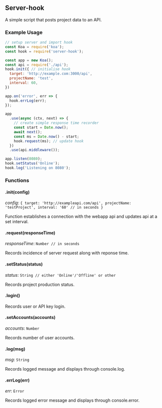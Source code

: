 ## Server-hook
A simple script that posts project data to an API.
### Example Usage
```javascript
// setup server and import hook
const Koa = require('koa');
const hook = require('server-hook');

const app = new Koa();
const api = require('./api');
hook.init({ // initialise hook
  target: 'http://example.com:3000/api',
  projectName: 'test',
  interval: 60,
})

app.on('error', err => {
  hook.errLog(err);
});

app
  .use(async (ctx, next) => {
    // create simple response time recorder
    const start = Date.now();
    await next();
    const ms = Date.now() - start;
    hook.request(ms); // update hook
  })
  .use(api.middleware());

app.listen(8080);
hook.setStatus('Online');
hook.log('Listening on 8080');
```
### Functions
#### .init(config)
*config*: `{
  target: 'http://exampleapi.com/api',
  projectName: 'testProject',
  interval: '60' // in seconds
}`

Function establishes a connection with the webapp api and updates api at a set interval.
#### .request(responseTime)
*responseTime*: `Number // in seconds`

Records incidence of server request along with reponse time.
#### .setStatus(status)
*status*: `String // either 'Online'/'Offline' or other`

Records project production status.
#### .login()
Records user or API key login.
#### .setAccounts(accounts)
*accounts*: `Number`

Records number of user accounts.
#### .log(msg)
*msg*: `String`

Records logged message and displays through console.log.
#### .errLog(err)
*err*: `Error`

Records logged error message and displays through console.error.
